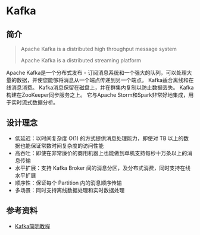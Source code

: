 # Kafka 

## 简介

> Apache Kafka is a distributed high throughput message system
>
> Apache Kafka is a distributed streaming platform

Apache Kafka是一个分布式发布 - 订阅消息系统和一个强大的队列，可以处理大量的数据，并使您能够将消息从一个端点传递到另一个端点。 Kafka适合离线和在线消息消费。 Kafka消息保留在磁盘上，并在群集内复制以防止数据丢失。 Kafka构建在ZooKeeper同步服务之上。 它与Apache Storm和Spark非常好地集成，用于实时流式数据分析。

## 设计理念

- 低延迟：以时间复杂度 O(1) 的方式提供消息处理能力，即使对 TB 以上的数据也能保证常数时间复杂度的访问性能
- 高吞吐：即使在非常廉价的商用机器上也能做到单机支持每秒十万条以上的消息传输
- 水平扩展：支持 Kafka Broker 间的消息分区，及分布式消费，同时支持在线水平扩展
- 顺序性：保证每个 Partition 内的消息顺序传输
- 多场景：同时支持离线数据处理和实时数据处理



## 参考资料

- [Kafka简明教程](https://zhuanlan.zhihu.com/p/37405836)